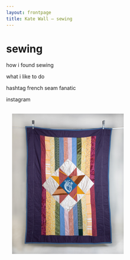 ```yaml
---
layout: frontpage
title: Kate Wall — sewing
---
```


# sewing 

how i found sewing

what i like to do 

hashtag french seam fanatic

instagram

<img src="publpics/quilt.jpg" style="float:left; margin:16px;" width="60%"/>